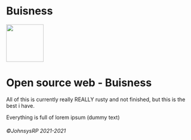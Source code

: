 # Buisness
<img src="https://avatars.githubusercontent.com/u/91436374?s=200&amp;v=4" width="100" height="100" >
<h1>Open source web - Buisness</h1>
<p>All of this is currently really REALLY rusty and not finished, but this is the best i have.</p>
<p>Everything is full of lorem ipsum (dummy text)</p>
<h6>©JohnsysRP 2021-2021</h6>